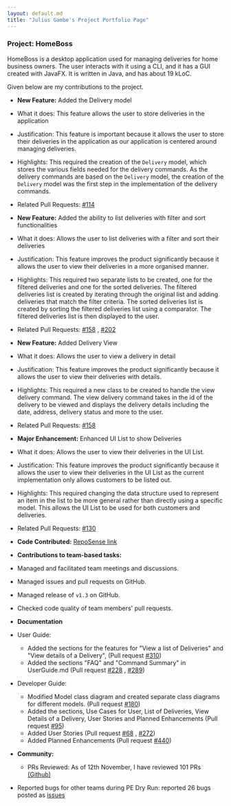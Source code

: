 ```yaml
---
layout: default.md
title: "Julius Gambe's Project Portfolio Page"
---
```


### Project: HomeBoss

HomeBoss is a desktop application used for managing deliveries for home business owners.
The user interacts with it using a CLI, and it has a GUI created with JavaFX.
It is written in Java, and has about 19 kLoC.

Given below are my contributions to the project.

* **New Feature:** Added the Delivery model

* What it does: This feature allows the user to store deliveries in the application
* Justification: This feature is important because it allows the user to store their deliveries in the application as
  our application is centered around managing deliveries.
* Highlights: This required the creation of the `Delivery` model, which stores the various fields needed for the
  delivery commands. As the delivery commands are based on the `Delivery` model, the creation of the `Delivery` model
  was the first step in the implementation of the delivery commands.
* Related Pull Requests: [\#114](https://github.com/AY2324S1-CS2103T-T13-3/tp/pull/114)

* **New Feature:** Added the ability to list deliveries with filter and sort functionalities

* What it does: Allows the user to list deliveries with a filter and sort their deliveries
* Justification: This feature improves the product significantly because it allows the user to view their deliveries
  in a more organised manner.
* Highlights: This required two separate lists to be created, one for the filtered deliveries and one for the sorted
  deliveries. The filtered deliveries list is created by iterating through the original list and adding deliveries that
  match the filter criteria. The sorted deliveries list is created by sorting the filtered deliveries list using a
  comparator. The filtered deliveries list is then displayed to the user.
* Related Pull Requests: [\#158](https://github.com/AY2324S1-CS2103T-T13-3/tp/pull/158)
  , [#202](https://github.com/AY2324S1-CS2103T-T13-3/tp/pull/202)

* **New Feature:** Added Delivery View

* What it does: Allows the user to view a delivery in detail
* Justification: This feature improves the product significantly because it allows the user to view their deliveries
  with details.
* Highlights: This required a new class to be created to handle the view delivery command. The view delivery command
  takes in the id of the delivery to be viewed and displays the delivery details including the date, address, delivery
  status and more to the user.
* Related Pull Requests: [\#158](https://github.com/AY2324S1-CS2103T-T13-3/tp/pull/158)

* **Major Enhancement:** Enhanced UI List to show Deliveries

* What it does: Allows the user to view their deliveries in the UI List.
* Justification: This feature improves the product significantly because it allows the user to view their deliveries
  in the UI List as the current implementation only allows customers to be listed out.
* Highlights: This required changing the data structure used to represent an item in the list to be more general rather
  than directly using a specific model. This allows the UI List to be used for both customers and deliveries.
* Related Pull Requests: [\#130](https://github.com/AY2324S1-CS2103T-T13-3/tp/pull/130)

* **Code
  Contributed:**  [RepoSense link](https://nus-cs2103-ay2324s1.github.io/tp-dashboard/?search=juliusgambe&breakdown=false&sort=groupTitle%20dsc&sortWithin=title&since=2023-09-22&timeframe=commit&mergegroup=&groupSelect=groupByRepos)

* **Contributions to team-based tasks:**
* Managed and facilitated team meetings and discussions.
* Managed issues and pull requests on GitHub.
* Managed release of `v1.3` on GitHub.
* Checked code quality of team members' pull requests.

* **Documentation**
* User Guide:
    * Added the sections for the features for "View a list of Deliveries" and "View details of a Delivery",
      (Pull request [#310](https://github.com/AY2324S1-CS2103T-T13-3/tp/pull/310))
    * Added the sections "FAQ" and "Command Summary" in UserGuide.md
      (Pull request [#228](https://github.com/AY2324S1-CS2103T-T13-3/tp/pull/288)
      , [#289](https://github.com/AY2324S1-CS2103T-T13-3/tp/pull/289))
* Developer Guide:
    * Modified Model class diagram and created separate class diagrams for different models.
      (Pull request [#180](https://github.com/AY2324S1-CS2103T-T13-3/tp/pull/180))
    * Added the sections, Use Cases for User, List of Deliveries, View Details of a Delivery, User Stories and Planned
      Enhancements
      (Pull request [#95](https://github.com/AY2324S1-CS2103T-T13-3/tp/pull/95/files))
    * Added User Stories
      (Pull request [#68](https://github.com/AY2324S1-CS2103T-T13-3/tp/pull/68)
      , [#272](https://github.com/AY2324S1-CS2103T-T13-3/tp/pull/272))
    * Added Planned Enhancements
      (Pull request [#440](https://github.com/AY2324S1-CS2103T-T13-3/tp/pull/440))

* **Community:**
    * PRs Reviewed: As of 12th November, I have reviewed 101 PRs
      [(Github)](https://github.com/AY2324S1-CS2103T-T13-3/tp/pulls?q=is%3Apr+reviewed-by%3Ajuliusgambe+is%3Aclosed+)
* Reported bugs for other teams during PE Dry Run:
  reported 26 bugs posted as [issues](https://github.com/juliusgambe/ped/issues)
